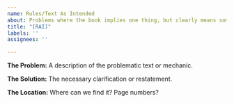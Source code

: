 ```yaml
---
name: Rules/Text As Intended
about: Problems where the book implies one thing, but clearly means something else.
title: "[RAI]"
labels: ''
assignees: ''

---
```


**The Problem:**
A description of the problematic text or mechanic.

**The Solution:**
The necessary clarification or restatement.

**The Location:**
Where can we find it? Page numbers?
